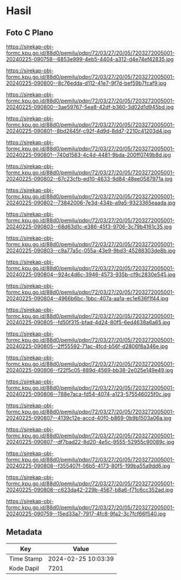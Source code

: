 # Hasil

## Foto C Plano

https://sirekap-obj-formc.kpu.go.id/88d0/pemilu/pdpr/72/03/27/20/05/7203272005001-20240225-090758--6853e999-4eb5-4404-a312-d4e74ef42835.jpg

https://sirekap-obj-formc.kpu.go.id/88d0/pemilu/pdpr/72/03/27/20/05/7203272005001-20240225-090800--8c76edda-d112-41e7-9f7d-bef59b7fcaf9.jpg

https://sirekap-obj-formc.kpu.go.id/88d0/pemilu/pdpr/72/03/27/20/05/7203272005001-20240225-090800--3ae59767-5ea8-42df-b360-3d02d1d945bd.jpg

https://sirekap-obj-formc.kpu.go.id/88d0/pemilu/pdpr/72/03/27/20/05/7203272005001-20240225-090801--8bd2645f-c92f-4d9d-8dd7-2210c41203d4.jpg

https://sirekap-obj-formc.kpu.go.id/88d0/pemilu/pdpr/72/03/27/20/05/7203272005001-20240225-090801--740d1583-4c4d-4481-9bda-200ff0749b8d.jpg

https://sirekap-obj-formc.kpu.go.id/88d0/pemilu/pdpr/72/03/27/20/05/7203272005001-20240225-090802--67c23cfb-ed10-4633-9d84-48ee0587971a.jpg

https://sirekap-obj-formc.kpu.go.id/88d0/pemilu/pdpr/72/03/27/20/05/7203272005001-20240225-090802--73842006-7e3d-434b-a9a5-9323365eaada.jpg

https://sirekap-obj-formc.kpu.go.id/88d0/pemilu/pdpr/72/03/27/20/05/7203272005001-20240225-090803--68d63d1c-e386-45f3-9706-3c79b4161c35.jpg

https://sirekap-obj-formc.kpu.go.id/88d0/pemilu/pdpr/72/03/27/20/05/7203272005001-20240225-090803--c9a77a5c-055a-43e9-9bd3-45288303de8b.jpg

https://sirekap-obj-formc.kpu.go.id/88d0/pemilu/pdpr/72/03/27/20/05/7203272005001-20240225-090804--924c4d6c-3946-4573-935b-cf9c2830e545.jpg

https://sirekap-obj-formc.kpu.go.id/88d0/pemilu/pdpr/72/03/27/20/05/7203272005001-20240225-090804--4966b6bc-1bbc-407a-aa1a-ec1e636f1f44.jpg

https://sirekap-obj-formc.kpu.go.id/88d0/pemilu/pdpr/72/03/27/20/05/7203272005001-20240225-090805--fd50f315-bfad-4d24-80f5-6ed4638a6a65.jpg

https://sirekap-obj-formc.kpu.go.id/88d0/pemilu/pdpr/72/03/27/20/05/7203272005001-20240225-090805--2ff55592-71ac-4fcd-b56f-d2806f8a346e.jpg

https://sirekap-obj-formc.kpu.go.id/88d0/pemilu/pdpr/72/03/27/20/05/7203272005001-20240225-090806--f22f5c05-889d-4569-bb38-2e025e149e49.jpg

https://sirekap-obj-formc.kpu.go.id/88d0/pemilu/pdpr/72/03/27/20/05/7203272005001-20240225-090806--788e7aca-fd54-4074-a123-575546025f0c.jpg

https://sirekap-obj-formc.kpu.go.id/88d0/pemilu/pdpr/72/03/27/20/05/7203272005001-20240225-090807--4139c12e-accd-40f0-b869-0b9b1503a06a.jpg

https://sirekap-obj-formc.kpu.go.id/88d0/pemilu/pdpr/72/03/27/20/05/7203272005001-20240225-090807--df7bad22-8d20-4e5c-9555-52955c90089c.jpg

https://sirekap-obj-formc.kpu.go.id/88d0/pemilu/pdpr/72/03/27/20/05/7203272005001-20240225-090808--f355407f-06b5-4173-80f5-199ba55a9dd6.jpg

https://sirekap-obj-formc.kpu.go.id/88d0/pemilu/pdpr/72/03/27/20/05/7203272005001-20240225-090808--c623da42-229b-4567-b8a6-f71c6cc352ad.jpg

https://sirekap-obj-formc.kpu.go.id/88d0/pemilu/pdpr/72/03/27/20/05/7203272005001-20240225-090759--15ed33a7-7917-4fc8-9fa2-3c7fcf66f540.jpg


## Metadata

| Key        | Value               |
| ---------- | ------------------- |
| Time Stamp | 2024-02-25 10:03:39 |
| Kode Dapil | 7201                |



